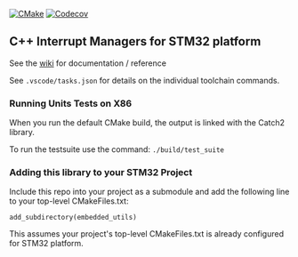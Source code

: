 [![CMake](https://github.com/cracked-machine/stm32_interrupt_managers/actions/workflows/cmake.yml/badge.svg)](https://github.com/cracked-machine/stm32_interrupt_managers/actions/workflows/cmake.yml)
[![Codecov](https://img.shields.io/codecov/c/github/cracked-machine/stm32_interrupt_managers)](https://app.codecov.io/gh/cracked-machine/stm32_interrupt_managers)

## C++ Interrupt Managers for STM32 platform

See the [wiki](https://github.com/cracked-machine/stm32_interrupt_managers/wiki) for documentation / reference

See `.vscode/tasks.json` for details on the individual toolchain commands.

### Running Units Tests on X86

When you run the default CMake build, the output is linked with the Catch2 library. 

To run the testsuite use the command: `./build/test_suite`

### Adding this library to your STM32 Project

Include this repo into your project as a submodule and add the following line to your top-level CMakeFiles.txt:

`add_subdirectory(embedded_utils)`

This assumes your project's top-level CMakeFiles.txt is already configured for STM32 platform.



